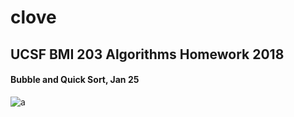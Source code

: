 # clove

## UCSF BMI 203 Algorithms Homework 2018

#### Bubble and Quick Sort, Jan 25
![a](clove/sort/Sorting_graphs.png)
